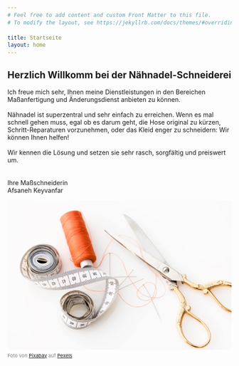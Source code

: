 ```yaml
---
# Feel free to add content and custom Front Matter to this file.
# To modify the layout, see https://jekyllrb.com/docs/themes/#overriding-theme-defaults

title: Startseite
layout: home
---
```


## Herzlich Willkomm bei der Nähnadel-Schneiderei

Ich freue mich sehr, Ihnen meine Dienstleistungen in den Bereichen Maßanfertigung und Änderungsdienst anbieten zu können.<br/><br/>
Nähnadel ist superzentral und sehr einfach zu erreichen. Wenn es mal schnell gehen muss, egal ob es darum geht, die Hose original zu kürzen, Schritt-Reparaturen vorzunehmen, oder das Kleid enger zu schneidern: Wir können Ihnen helfen!<br/><br/>
Wir kennen die Lösung und setzen sie sehr rasch, sorgfältig und preiswert um.<br/><br/><br/>
Ihre Maßschneiderin<br/>
Afsaneh Keyvanfar

![Nadel und Schere](img/s.jpg#transitionContainer)
<span style="color: grey; font-size: 11px">Foto von [Pixabay](https://www.pexels.com/@pixabay) auf [Pexels](https://www.pexels.com/) </span>


